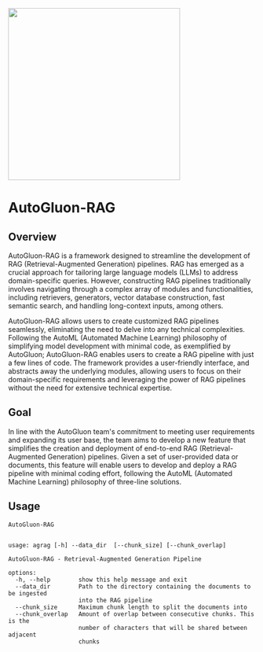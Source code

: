 <div align="left">
  <img src="https://user-images.githubusercontent.com/16392542/77208906-224aa500-6aba-11ea-96bd-e81806074030.png" width="350">
</div>

# AutoGluon-RAG

## Overview
AutoGluon-RAG is a framework designed to streamline the development of RAG (Retrieval-Augmented Generation) pipelines. RAG has emerged as a crucial approach for tailoring large language models (LLMs) to address domain-specific queries. However, constructing RAG pipelines traditionally involves navigating through a complex array of modules and functionalities, including retrievers, generators, vector database construction, fast semantic search, and handling long-context inputs, among others.

AutoGluon-RAG allows users to create customized RAG pipelines seamlessly, eliminating the need to delve into any technical complexities. Following the AutoML (Automated Machine Learning) philosophy of simplifying model development with minimal code, as exemplified by AutoGluon; AutoGluon-RAG enables users to create a RAG pipeline with just a few lines of code. The framework provides a user-friendly interface, and abstracts away the underlying modules, allowing users to focus on their domain-specific requirements and leveraging the power of RAG pipelines without the need for extensive technical expertise. 

## Goal
In line with the AutoGluon team's commitment to meeting user requirements and expanding its user base, the team aims to develop a new feature that simplifies the creation and deployment of end-to-end RAG (Retrieval-Augmented Generation) pipelines. Given a set of user-provided data or documents, this feature will enable users to develop and deploy a RAG pipeline with minimal coding effort, following the AutoML (Automated Machine Learning) philosophy of three-line solutions.

## Usage
```
AutoGluon-RAG


usage: agrag [-h] --data_dir  [--chunk_size] [--chunk_overlap]

AutoGluon-RAG - Retrieval-Augmented Generation Pipeline

options:
  -h, --help        show this help message and exit
  --data_dir        Path to the directory containing the documents to be ingested
                    into the RAG pipeline
  --chunk_size      Maximum chunk length to split the documents into
  --chunk_overlap   Amount of overlap between consecutive chunks. This is the
                    number of characters that will be shared between adjacent
                    chunks
```
